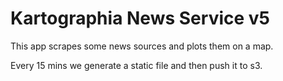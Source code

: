 # Kartographia News Service v5

This app scrapes some news sources and plots them on a map.

Every 15 mins we generate a static file and then push it to s3.